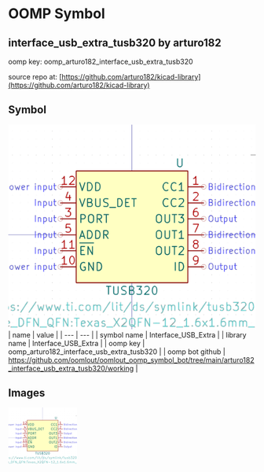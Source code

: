# OOMP Symbol  
## interface_usb_extra_tusb320  by arturo182  
  
oomp key: oomp_arturo182_interface_usb_extra_tusb320  
  
source repo at: [https://github.com/arturo182/kicad-library](https://github.com/arturo182/kicad-library)  
## Symbol  
  
[![working.png](working_600.png)](working.png)  
| name | value | 
| --- | --- | 
| symbol name | Interface_USB_Extra | 
| library name | Interface_USB_Extra | 
| oomp key | oomp_arturo182_interface_usb_extra_tusb320 | 
| oomp bot github | https://github.com/oomlout/oomlout_oomp_symbol_bot/tree/main/arturo182_interface_usb_extra_tusb320/working | 
## Images  
  
[![working.png](working_140.png)](working.png)  
